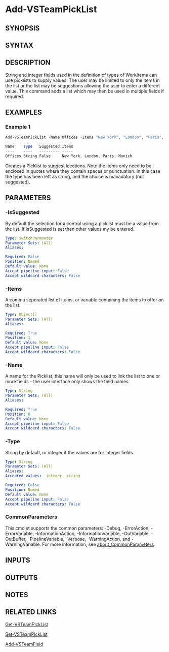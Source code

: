 <!-- #include "./common/header.md" -->

# Add-VSTeamPickList

## SYNOPSIS

<!-- #include "./synopsis/Add-VSTeamPickList.md" -->

## SYNTAX

## DESCRIPTION

String and integer fields used in the definition of types of WorkItems can use picklists to supply values. The user may be limited to only the items in the list or the list may be suggestions allowing the user to enter a different value. This command adds a list which may then be used in multiple fields if required.  

## EXAMPLES

### Example 1
```powershell
Add-VSTeamPickList -Name Offices -Items "New York", "London", "Paris", "Munich"

Name    Type   Suggested Items
----    ----   --------- -----
Offices String False     New York, London, Paris, Munich
```

Creates a Picklist to suggest locations. Note the items only need to be enclosed in quotes where they contain spaces or punctuation. In this case the type has been left as string, and the choice is manadatory (not suggested).

## PARAMETERS

<!-- #include "./params/forcegroup.md" -->

### -IsSuggested
By default the selection for a control using a picklist must be a value from the list. If IsSuggested is set then other values my be entered.

```yaml
Type: SwitchParameter
Parameter Sets: (All)
Aliases:

Required: False
Position: Named
Default value: None
Accept pipeline input: False
Accept wildcard characters: False
```

### -Items
A comma seperated list of items, or variable containing the items to offer on the list.

```yaml
Type: Object[]
Parameter Sets: (All)
Aliases:

Required: True
Position: 1
Default value: None
Accept pipeline input: False
Accept wildcard characters: False
```

### -Name
A name for the Picklist, this name will only be used to link the list to one or more fields - the user interface only shows the field names.

```yaml
Type: String
Parameter Sets: (All)
Aliases:

Required: True
Position: 0
Default value: None
Accept pipeline input: False
Accept wildcard characters: False
```

### -Type
String by default, or integer if the values are for integer fields.

```yaml
Type: String
Parameter Sets: (All)
Aliases:
Accepted values:  integer, string

Required: False
Position: Named
Default value: None
Accept pipeline input: False
Accept wildcard characters: False
```


### CommonParameters
This cmdlet supports the common parameters: -Debug, -ErrorAction, -ErrorVariable, -InformationAction, -InformationVariable, -OutVariable, -OutBuffer, -PipelineVariable, -Verbose, -WarningAction, and -WarningVariable. For more information, see [about_CommonParameters](http://go.microsoft.com/fwlink/?LinkID=113216).

## INPUTS

## OUTPUTS

## NOTES


## RELATED LINKS

[Get-VSTeamPickList](Get-VSTeamPickList.md)

[Set-VSTeamPickList](Set-VSTeamPickList.md)

[Add-VSTeamField](Add-VSTeamField.md)
